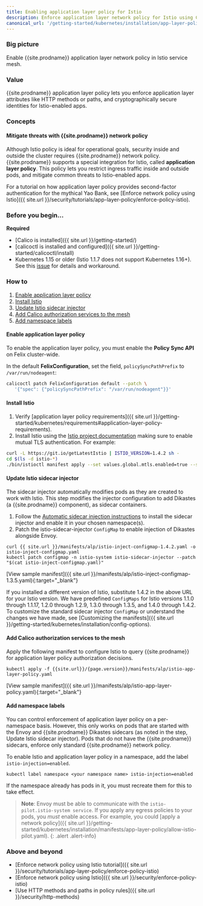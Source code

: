 ```yaml
---
title: Enabling application layer policy for Istio
description: Enforce application layer network policy for Istio using Calico network policy.
canonical_url: '/getting-started/kubernetes/installation/app-layer-policy'
---
```


### Big picture

Enable {{site.prodname}} application layer network policy in Istio service mesh.

### Value

{{site.prodname}} application layer policy lets you enforce application layer attributes like HTTP methods or paths, and cryptographically secure identities for Istio-enabled apps.

### Concepts

#### Mitigate threats with {{site.prodname}} network policy

Although Istio policy is ideal for operational goals, security inside and outside the cluster requires {{site.prodname}} network policy. {{site.prodname}} supports a special integration for Istio, called **application layer policy**. This policy lets you restrict ingress traffic inside and outside pods, and mitigate common threats to Istio-enabled apps.

For a tutorial on how application layer policy provides second-factor authentication for the mythical Yao Bank, see [Enforce network policy using Istio]({{ site.url }}/security/tutorials/app-layer-policy/enforce-policy-istio).

### Before you begin...

**Required**

- [Calico is installed]({{ site.url }}/getting-started/)
- [calicoctl is installed and configured]({{ site.url }}/getting-started/calicoctl/install)
- Kubernetes 1.15 or older (Istio 1.1.7 does not support Kubernetes 1.16+).
See this [issue](https://github.com/projectcalico/calico/issues/2943) for details and workaround.

### How to

1. [Enable application layer policy](#enable-application-layer-policy)
1. [Install Istio](#install-istio)
1. [Update Istio sidecar injector](#update-istio-sidecar-injector)
1. [Add Calico authorization services to the mesh](#add-calico-authorization-services-to-the-mesh)
1. [Add namespace labels](#add-namespace-labels)

#### Enable application layer policy

To enable the application layer policy, you must enable the **Policy Sync API** on Felix cluster-wide.

In the default **FelixConfiguration**, set the field, `policySyncPathPrefix` to `/var/run/nodeagent`:

```bash
calicoctl patch FelixConfiguration default --patch \
   '{"spec": {"policySyncPathPrefix": "/var/run/nodeagent"}}'
```

#### Install Istio

1. Verify [application layer policy requirements]({{ site.url }}/getting-started/kubernetes/requirements#application-layer-policy-requirements).
1. Install Istio using the [Istio project documentation](https://archive.istio.io/v1.3/docs/setup/install/) making sure to enable mutual TLS authentication. For example:

```bash
curl -L https://git.io/getLatestIstio | ISTIO_VERSION=1.4.2 sh -
cd $(ls -d istio-*)
./bin/istioctl manifest apply --set values.global.mtls.enabled=true --set values.global.controlPlaneSecurityEnabled=true
```

#### Update Istio sidecar injector

The sidecar injector automatically modifies pods as they are created to work with Istio. This step modifies the injector configuration to add Dikastes (a {{site.prodname}} component), as sidecar containers.

1. Follow the [Automatic sidecar injection instructions](https://archive.istio.io/v1.3/docs/setup/additional-setup/sidecar-injection/#automatic-sidecar-injection) to install the sidecar injector and enable it in your chosen namespace(s).
1. Patch the istio-sidecar-injector `ConfigMap` to enable injection of Dikastes alongside Envoy.

```
curl {{ site.url }}/manifests/alp/istio-inject-configmap-1.4.2.yaml -o istio-inject-configmap.yaml
kubectl patch configmap -n istio-system istio-sidecar-injector --patch "$(cat istio-inject-configmap.yaml)"
```
[View sample manifest]({{ site.url }}/manifests/alp/istio-inject-configmap-1.3.5.yaml){:target="_blank"}

If you installed a different version of Istio, substitute 1.4.2 in the above URL for your Istio version. We have predefined `ConfigMaps` for Istio versions 1.1.0 through 1.1.17, 1.2.0 through 1.2.9, 1.3.0 through 1.3.5, and 1.4.0 through 1.4.2. To customize the standard sidecar injector `ConfigMap` or understand the changes we have made, see [Customizing the manifests]({{ site.url }}/getting-started/kubernetes/installation/config-options).

#### Add Calico authorization services to the mesh

Apply the following manifest to configure Istio to query {{site.prodname}} for application layer policy authorization decisions.

```
kubectl apply -f {{site.url}}/{page.version}}/manifests/alp/istio-app-layer-policy.yaml
```

[View sample manifest]({{ site.url }}/manifests/alp/istio-app-layer-policy.yaml){:target="_blank"}

#### Add namespace labels

You can control enforcement of application layer policy on a per-namespace basis. However, this only works on pods that are started with the Envoy and {{site.prodname}} Dikastes sidecars (as noted in the step, Update Istio sidecar injector). Pods that do not have the {{site.prodname}} sidecars, enforce only standard {{site.prodname}} network policy.

To enable Istio and application layer policy in a namespace, add the label `istio-injection=enabled`.

```
kubectl label namespace <your namespace name> istio-injection=enabled
```

If the namespace already has pods in it, you must recreate them for this to take effect.

>**Note**: Envoy must be able to communicate with the `istio-pilot.istio-system service`. If you apply any egress policies to your pods, you *must* enable access. For example, you could [apply a network policy]({{ site.url }}/getting-started/kubernetes/installation/manifests/app-layer-policy/allow-istio-pilot.yaml).
{: .alert .alert-info}

### Above and beyond

- [Enforce network policy using Istio tutorial]({{ site.url }}/security/tutorials/app-layer-policy/enforce-policy-istio)
- [Enforce network policy using Istio]({{ site.url }}/security/enforce-policy-istio)
- [Use HTTP methods and paths in policy rules]({{ site.url }}/security/http-methods)
